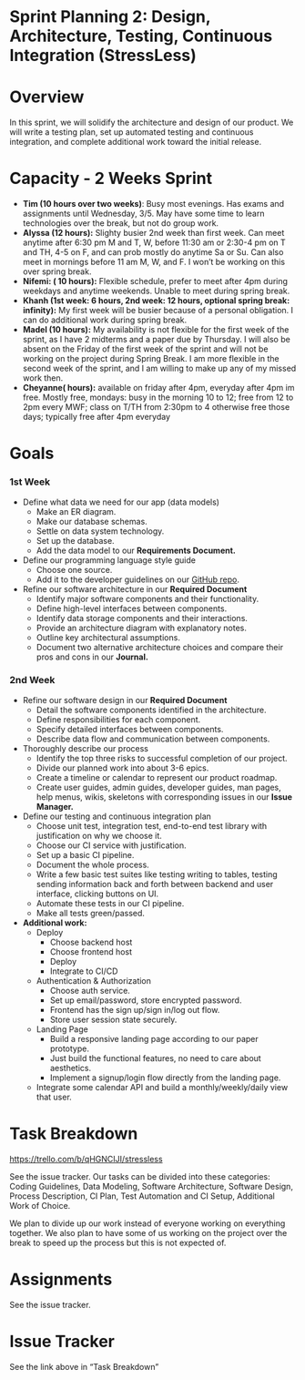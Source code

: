# Sprint Planning 2: Design, Architecture, Testing, Continuous Integration (StressLess)

# Overview

In this sprint, we will solidify the architecture and design of our product. We will write a testing plan, set up automated testing and continuous integration, and complete additional work toward the initial release.

# Capacity - 2 Weeks Sprint

- **Tim (10 hours over two weeks)**: Busy most evenings. Has exams and assignments until Wednesday, 3/5. May have some time to learn technologies over the break, but not do group work.
- **Alyssa (12 hours):**  Slighty busier 2nd week than first week. Can meet anytime after 6:30 pm M and T, W,  before 11:30 am or 2:30-4 pm on T and TH, 4-5 on F, and can prob mostly do anytime Sa or Su. Can also meet in mornings before 11 am M, W, and F. I  won’t be working on this over spring break.
- **Nifemi: ( 10 hours):** Flexible schedule, prefer to meet after 4pm during weekdays and anytime weekends. Unable to meet during spring break.
- **Khanh (1st week: 6 hours, 2nd week: 12 hours, optional spring break: infinity):** My first week will be busier because of a personal obligation. I can do additional work during spring break.
- **Madel (10 hours):** My availability is not flexible for the first week of the sprint, as I have 2 midterms and a paper due by Thursday. I will also be absent on the Friday of the first week of the sprint and will not be working on the project during Spring Break. I am more flexible in the second week of the sprint, and I am willing to make up any of my missed work then.
- **Cheyanne( hours):** available on friday after 4pm, everyday after 4pm im free. Mostly free, mondays: busy in the morning 10 to 12;  free from 12 to 2pm every MWF; class on T/TH from 2:30pm to 4 otherwise free those days; typically free after 4pm everyday

# Goals

### 1st Week

- Define what data we need for our app (data models)
    - Make an ER diagram.
    - Make our database schemas.
    - Settle on data system technology.
    - Set up the database.
    - Add the data model to our **Requirements Document.**
- Define our programming language style guide
    - Choose one source.
    - Add it to the developer guidelines on our [GitHub repo](https://github.com/trappaly/StressLess/).
- Refine our software architecture in our **Required Document**
    - Identify major software components and their functionality.
    - Define high-level interfaces between components.
    - Identify data storage components and their interactions.
    - Provide an architecture diagram with explanatory notes.
    - Outline key architectural assumptions.
    - Document two alternative architecture choices and compare their pros and cons in our **Journal.**

### 2nd Week

- Refine our software design in our **Required Document**
    - Detail the software components identified in the architecture.
    - Define responsibilities for each component.
    - Specify detailed interfaces between components.
    - Describe data flow and communication between components.
- Thoroughly describe our process
    - Identify the top three risks to successful completion of our project.
    - Divide our planned work into about 3-6 epics.
    - Create a timeline or calendar to represent our product roadmap.
    - Create user guides, admin guides, developer guides, man pages, help menus, wikis, skeletons with corresponding issues in our **Issue Manager.**
- Define our testing and continuous integration plan
    - Choose unit test, integration test, end-to-end test library with justification on why we choose it.
    - Choose our CI service with justification.
    - Set up a basic CI pipeline.
    - Document the whole process.
    - Write a few basic test suites like testing writing to tables, testing sending information back and forth between backend and user interface, clicking buttons on UI.
    - Automate these tests in our CI pipeline.
    - Make all tests green/passed.
- **Additional work:**
    - Deploy
        - Choose backend host
        - Choose frontend host
        - Deploy
        - Integrate to CI/CD
    - Authentication & Authorization
        - Choose auth service.
        - Set up email/password, store encrypted password.
        - Frontend has the sign up/sign in/log out flow.
        - Store user session state securely.
    - Landing Page
        - Build a responsive landing page according to our paper prototype.
        - Just build the functional features, no need to care about aesthetics.
        - Implement a signup/login flow directly from the landing page.
    - Integrate some calendar API and build a monthly/weekly/daily view that user.

# Task Breakdown

https://trello.com/b/qHGNCIJI/stressless

See the issue tracker. Our tasks can be divided into these categories: Coding Guidelines, Data Modeling, Software Architecture, Software Design, Process Description, CI Plan, Test Automation and CI Setup, Additional Work of Choice.

We plan to divide up our work instead of everyone working on everything together. We also plan to have some of us working on the project over the break to speed up the process but this is not expected of.

# Assignments

See the issue tracker.

# Issue Tracker

See the link above in “Task Breakdown”
